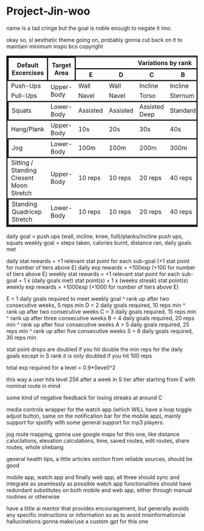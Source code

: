 # Project-Jin-woo

name is a tad cringe but the goal is noble enough to negate it imo.

okay so, sl aesthetic theme going on, probably gonna cut back on it to maintain minimum inspo bcs copyright

<table style="border: solid;">
  <thead>
    <tr>
      <th rowspan="2" style="border: solid;">Default Excercises</th>
      <th rowspan="2" style="border: solid;">Target Area</th>
      <th colspan="6" style="text-align: center;">Variations by rank</th>
      <th rowspan="2" style="border: solid;">Relevant stat</th>
    </tr>
    <tr style="border: solid;">
    <th>E</th>
    <th>D</th>
    <th>C</th>
    <th>B</th>
    <th>A</th>
    <th>S</th>
    </tr>
  </thead>
  <thead></thead>
  <tbody>
    <tr >
      <td>Push-Ups</td>
      <td rowspan="2">Upper-Body</td>
      <td>Wall</td>
      <td>Wall</td>
      <td>Incline</td>
      <td>Incline</td>
      <td>Knee</td>
      <td>Full</td>
      <td>Strength</td>
    </tr>
    <tr>
      <td>Pull-Ups</td>
      <td>Navel</td>
      <td>Navel</td>
      <td>Torso</td>
      <td>Sternum</td>
      <td>Assisted</td>
      <td>Full</td>
      <td>Strength</td>
    </tr>
    <tr style="border: solid;">
      <td>Squats</td>
      <td>Lower-Body</td>
      <td>Assisted</td>
      <td>Assisted</td>
      <td>Assisted Deep</td>
      <td>Standard</td>
      <td>Standard</td>
      <td>Deep</td>
      <td>Strength</td>
    </tr>
    <tr >
      <td>Hang/Plank</td>
      <td>Upper-Body</td>
      <td>10s</td>
      <td>20s</td>
      <td>30s</td>
      <td>40s</td>
      <td>50s</td>
      <td>60s</td>
      <td>Stamina</td>
    </tr>
    <tr style="border: solid;">
      <td>Jog</td>
      <td>Lower-Body</td>
      <td>100m</td>
      <td>100m</td>
      <td>200m</td>
      <td>300m</td>
      <td>400m</td>
      <td>500m</td>
      <td>Stamina</td>
    </tr>
    <tr>
      <td>
        Sitting / Standing <br />
        Cresent Moon Stretch
      </td>
      <td>Upper-Body</td>
      <td>10 reps</td>
      <td>10 reps</td>
      <td>20 reps</td>
      <td>40 reps</td>
      <td>60 reps</td>
      <td>60 reps</td>
      <td>Flexibility</td>
    </tr>
    <tr style="border: solid;">
      <td>
        Standing <br />
        Quadricep Stretch
      </td>
      <td>Lower-Body</td>
      <td>10 reps</td>
      <td>10 reps</td>
      <td>20 reps</td>
      <td>40 reps</td>
      <td>60 reps</td>
      <td>60 reps</td>
      <td>Flexibility</td>
    </tr>
  </tbody>
</table>

daily goal = push ups (wall, incline, knee, full)/planks/incline push ups, squats
weekly goal = steps taken, calories burnt, distance ran, daily goals met

daily stat rewards = +1 relevant stat point for each sub-goal (+1 stat point for number of tiers above E)
daily exp rewards = +100exp (+100 for number of tiers above E)
weekly stat rewards = +1 relevant stat point for each sub-goal + 1 x (daily goals met) stat point(s) + 1 x (weeks streak) stat point(s)
weekly exp rewards = +1000exp (+1000 for number of tiers above E)

E = 1 daily goals required to meet weekly goal
^ rank up after two consecutive weeks, 5 reps min
D = 2 daily goals required, 10 reps min
^ rank up after two consecutive weeks
C = 3 daily goals required, 15 reps min
^ rank up after three consecutive weeks
B = 4 daily goals required, 20 reps min
^ rank up after four consecutive weeks
A = 5 daily goals required, 25 reps min
^ rank up after five consecutive weeks
S = 6 daily goals required, 30 reps min

stat point drops are doubled if you hit double the min reps for the daily goals
except in S rank it is only doubled if you hit 100 reps

total exp required for a level = 0.9\*(level)^2

this way a user hits level 256 after a week in S tier after starting from E with nominal route in mind

some kind of negative feedback for losing streaks at around C

media controls wrapper for the watch app (which WILL have a loop toggle adjust button, same on the notification bar for the mobile app), mainly support for spotify with some general support for mp3 players.

jog route mapping, gonna use google maps for this one, like distance caluclations, elevation calculations, time, saved routes, edit routes, share routes, whole shebang

general health tips, a little articles section from reliable sources, should be good

mobile app, watch app and finally web app, all three should sync and integrate as seamlessly as possible
watch app functionalities should have redundant substitutes on both mobile and web app, either through manual routines or otherwise

have a little ai mentor that provides encouragement, but generally avoids any specific instructions or information so as to avoid misinformation/ai hallucinations
gonna make/use a custom gpt for this one
